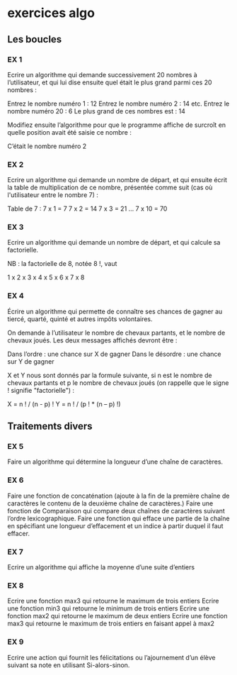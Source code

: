 # exercices algo

## Les boucles

### EX 1

Ecrire un algorithme qui demande successivement 20 nombres à l’utilisateur, et qui lui dise ensuite quel était le plus grand parmi ces 20 nombres :

Entrez le nombre numéro 1 : 12
Entrez le nombre numéro 2 : 14
etc.
Entrez le nombre numéro 20 : 6
Le plus grand de ces nombres est  : 14

Modifiez ensuite l’algorithme pour que le programme affiche de surcroît en quelle position avait été saisie ce nombre :

C’était le nombre numéro 2

### EX 2

Ecrire un algorithme qui demande un nombre de départ, et qui ensuite écrit la table de multiplication de ce nombre, présentée comme suit (cas où l'utilisateur entre le nombre 7) :

Table de 7 :
7 x 1 = 7
7 x 2 = 14
7 x 3 = 21
…
7 x 10 = 70

### EX 3

Ecrire un algorithme qui demande un nombre de départ, et qui calcule sa factorielle.

NB : la factorielle de 8, notée 8 !, vaut

1 x 2 x 3 x 4 x 5 x 6 x 7 x 8


### EX 4

Écrire un algorithme qui permette de connaître ses chances de gagner au tiercé, quarté, quinté et autres impôts volontaires.

On demande à l’utilisateur le nombre de chevaux partants, et le nombre de chevaux joués. Les deux messages affichés devront être :

Dans l’ordre : une chance sur X de gagner
Dans le désordre : une chance sur Y de gagner

X et Y nous sont donnés par la formule suivante, si n est le nombre de chevaux partants et p le nombre de chevaux joués (on rappelle que le signe ! signifie "factorielle") :

X = n ! / (n - p) !
Y = n ! / (p ! * (n – p) !)

## Traitements divers

### EX 5

Faire un algorithme qui détermine la longueur d’une chaîne de caractères.

### EX 6

Faire une fonction de concaténation (ajoute à la fin de la première chaîne de caractères le contenu de la deuxième chaîne de caractères.)
Faire une fonction de Comparaison qui compare deux chaînes de caractères suivant l’ordre lexicographique.
Faire une fonction qui efface une partie de la chaîne en spécifiant une longueur d’effacement et un indice à partir duquel il faut effacer.

### EX 7

Ecrire un algorithme qui affiche la moyenne d’une suite d’entiers

### EX 8

Ecrire une fonction max3 qui retourne le maximum de trois entiers
Ecrire une fonction min3 qui retourne le minimum de trois entiers
Ecrire une fonction max2 qui retourne le maximum de deux entiers
Ecrire une fonction max3 qui retourne le maximum de trois entiers en faisant appel à max2

### EX 9

Ecrire une action qui fournit les félicitations ou l’ajournement d’un élève suivant sa note en utilisant Si-alors-sinon.





